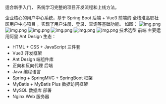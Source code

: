 适合新手入门， 系统学习完整的项目开发流程和上线方法。

企业核心的用户中心系统，基于 Spring Boot 后端 + Vue3 前端的 全栈淮高职社区用户中心项目 ，实现了用户注册、登录、查询等基础功能。
如图：
![img.png](%20IMG/登录.png)
![img.png](%20IMG/注册.png)
![img.png](%20IMG/主页.png)
![img.png](%20IMG/用户管理.png)
![img.png](%20IMG/修改密码.png)
![img.png](%20IMG/修改用户信息.png)
   技术选型
   前端
   主要运用阿里 Ant Design 生态：
- HTML + CSS + JavaScript 三件套
- Vue3 开发框架
- Ant Design 端组件库
- 正向和反向代理
  后端
- Java 编程语言
- Spring + SpringMVC + SpringBoot 框架
- MyBatis + MyBatis Plus 数据访问框架
- MySQL 数据库
  部署
- Nginx Web 服务器
